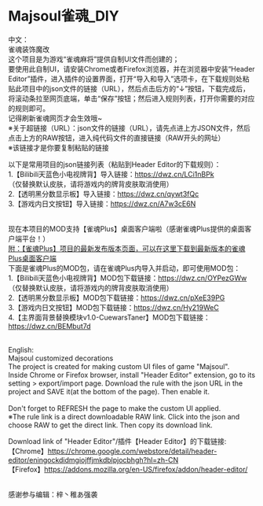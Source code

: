 # Majsoul雀魂_DIY

中文：<br>
雀魂装饰魔改<br>
这个项目是为游戏“雀魂麻将”提供自制UI文件而创建的；<br>
要使用此自制UI，请安装Chrome或者Firefox浏览器，并在浏览器中安装“Header Editor”插件，进入插件的设置界面，打开“导入和导入”选项卡，在下载规则处粘贴此项目中的json文件的链接（URL），然后点击后方的“↓”按钮，下载完成后，将滚动条拉至网页底端，单击“保存”按钮；然后进入规则列表，打开你需要的对应的规则即可。<br>
记得刷新雀魂网页才会生效哦~<br>
※关于超链接（URL）：json文件的链接（URL），请先点进上方JSON文件，然后点击上方的RAW按钮，进入纯代码文件的直接链接（RAW开头的网址）<br>
※该链接才是你要复制粘贴的链接<br>

以下是常用项目的json链接列表（粘贴到Header Editor的下载规则）：<br>
1.【Bilibili天蓝色小电视牌背】导入链接：https://dwz.cn/LCi1nBPk <br>（仅替换默认皮肤，请将游戏内的牌背皮肤取消使用）<br>
2.【透明黑分数显示板】导入链接：https://dwz.cn/qywt3fQc<br>
3.【游戏内日文按钮】导入链接：https://dwz.cn/A7w3cE6N<br><br>

现在本项目的MOD支持【雀魂Plus】桌面客户端啦（感谢雀魂Plus提供的桌面客户端平台！）<br>
[附：【雀魂Plus】项目的最新发布版本页面，可以在这里下载到最新版本的雀魂Plus桌面客户端](https://github.com/MajsoulPlus/majsoul-plus-client/releases)<br>
下面是雀魂Plus的MOD包，请在雀魂Plus内导入并启动，即可使用MOD包：<br>
1.【Bilibili天蓝色小电视牌背】MOD包下载链接：https://dwz.cn/OYPezGWw<br>（仅替换默认皮肤，请将游戏内的牌背皮肤取消使用）<br>
2.【透明黑分数显示板】MOD包下载链接：https://dwz.cn/pXeE39PG<br>
3.【游戏内日文按钮】MOD包下载链接：https://dwz.cn/Hy219WeC<br>
4.【主界面背景替换模块v1.0-CuewarsTaner】MOD包下载链接： https://dwz.cn/BEMbut7d<br><br>

English:<br>
Majsoul customized decorations<br>
The project is created for making custom UI files of game "Majsoul".<br>
Inside Chrome or Firefox browser, install "Header Editor" extension, go to its setting > export/import page. Download the rule with the json URL in the project and SAVE it(at the bottom of the page). Then enable it.<br><br>
Don't forget to REFRESH the page to make the custom UI applied.<br>
※The rule link is a direct downloadable RAW link. Click into the json and choose RAW to get the direct link. Then copy its download link.

Download link of "Header Editor"/插件【Header Editor】的下载链接:<br>
【Chrome】https://chrome.google.com/webstore/detail/header-editor/eningockdidmgiojffjmkdblpjocbhgh?hl=zh-CN<br>
【Firefox】https://addons.mozilla.org/en-US/firefox/addon/header-editor/<br><br>

感谢参与编辑：梓丶稚あ强袭
